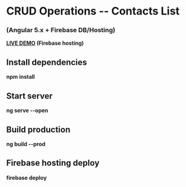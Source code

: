# CRUD Operations -- Contacts List 
### (Angular 5.x + Firebase DB/Hosting)

<b><a target="_blank" href="https://angular5-376fa.firebaseapp.com/">LIVE DEMO</a> (Firebase hosting)</b>

## Install dependencies

<b>npm install</b>

## Start server 

<b>ng serve --open</b>

## Build production 

<b>ng build --prod</b>

## Firebase hosting deploy

<b>firebase deploy</b>
